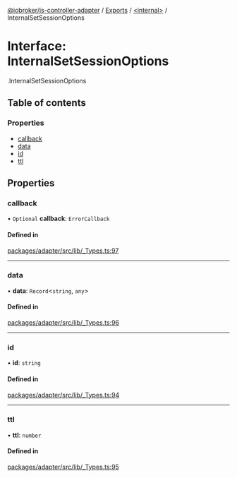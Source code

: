 [@iobroker/js-controller-adapter](../README.md) / [Exports](../modules.md) / [<internal\>](../modules/internal_.md) / InternalSetSessionOptions

# Interface: InternalSetSessionOptions

[<internal>](../modules/internal_.md).InternalSetSessionOptions

## Table of contents

### Properties

- [callback](internal_.InternalSetSessionOptions.md#callback)
- [data](internal_.InternalSetSessionOptions.md#data)
- [id](internal_.InternalSetSessionOptions.md#id)
- [ttl](internal_.InternalSetSessionOptions.md#ttl)

## Properties

### callback

• `Optional` **callback**: `ErrorCallback`

#### Defined in

[packages/adapter/src/lib/_Types.ts:97](https://github.com/ioBroker/ioBroker.js-controller/blob/8ccd0fc1/packages/adapter/src/lib/_Types.ts#L97)

___

### data

• **data**: `Record`<`string`, `any`\>

#### Defined in

[packages/adapter/src/lib/_Types.ts:96](https://github.com/ioBroker/ioBroker.js-controller/blob/8ccd0fc1/packages/adapter/src/lib/_Types.ts#L96)

___

### id

• **id**: `string`

#### Defined in

[packages/adapter/src/lib/_Types.ts:94](https://github.com/ioBroker/ioBroker.js-controller/blob/8ccd0fc1/packages/adapter/src/lib/_Types.ts#L94)

___

### ttl

• **ttl**: `number`

#### Defined in

[packages/adapter/src/lib/_Types.ts:95](https://github.com/ioBroker/ioBroker.js-controller/blob/8ccd0fc1/packages/adapter/src/lib/_Types.ts#L95)
